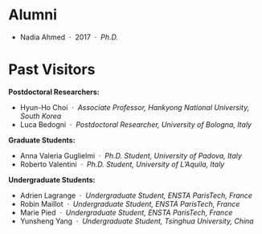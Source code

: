 # Alumni

- Nadia Ahmed  ·  2017  ·  *Ph.D.*

# Past Visitors

**Postdoctoral Researchers:**

- Hyun-Ho Choi  ·  *Associate Professor, Hankyong National University, South Korea*
- Luca Bedogni  ·  *Postdoctoral Researcher, University of Bologna, Italy*

**Graduate Students:**

- Anna Valeria Guglielmi  ·  *Ph.D. Student, University of Padova, Italy*
- Roberto Valentini  ·  *Ph.D. Student, University of L’Aquila, Italy*

**Undergraduate Students:**

- Adrien Lagrange  ·  *Undergraduate Student, ENSTA ParisTech, France*
- Robin Maillot  ·  *Undergraduate Student, ENSTA ParisTech, France*
- Marie Pied  ·  *Undergraduate Student, ENSTA ParisTech, France*
- Yunsheng Yang  ·  *Undergraduate Student, Tsinghua University, China*
